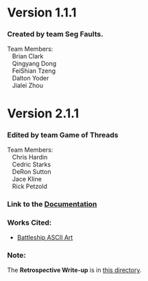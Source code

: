 # Version 1.1.1

### Created by team Seg Faults.
  Team Members:\
   &nbsp;&nbsp; Brian Clark\
   &nbsp;&nbsp; Qingyang Dong\
   &nbsp;&nbsp; FeiShian Tzeng\
   &nbsp;&nbsp; Dalton Yoder\
   &nbsp;&nbsp; Jialei Zhou

# Version 2.1.1

### Edited by team Game of Threads
  Team Members:\
  &nbsp;&nbsp; Chris Hardin\
  &nbsp;&nbsp; Cedric Starks\
  &nbsp;&nbsp; DeRon Sutton\
  &nbsp;&nbsp; Jace Kline\
  &nbsp;&nbsp; Rick Petzold
 
### Link to the [Documentation](http://htmlpreview.github.io/?https://github.com/dsutton1080/GameOfThreadsProject1/blob/master/doc/build/html/index.html)


### Works Cited:
* [Battleship ASCII Art](http://www.patorjk.com/software/taag/#p=display&f=Graffiti&t=Type%20Something%20)

### Note:
The **Retrospective Write-up** is in [this directory](./doc).
